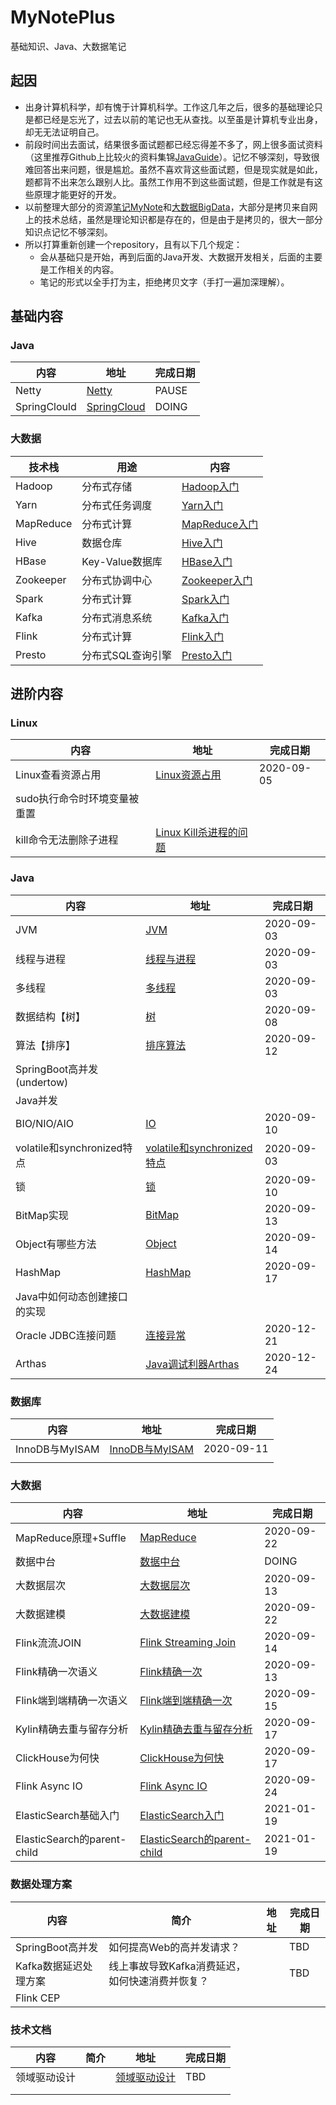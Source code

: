 # 	MyNotePlus

基础知识、Java、大数据笔记

## 起因

* 出身计算机科学，却有愧于计算机科学。工作这几年之后，很多的基础理论只是都已经是忘光了，过去以前的笔记也无从查找。以至虽是计算机专业出身，却无无法证明自己。
* 前段时间出去面试，结果很多面试题都已经忘得差不多了，网上很多面试资料（这里推荐Github上比较火的资料集锦[JavaGuide](https://github.com/Snailclimb/JavaGuide)）。记忆不够深刻，导致很难回答出来问题，很是尴尬。虽然不喜欢背这些面试题，但是现实就是如此，题都背不出来怎么跟别人比。虽然工作用不到这些面试题，但是工作就是有这些原理才能更好的开发。
* 以前整理大部分的资源[笔记MyNote](https://github.com/JackKuang/MyNote)和[大数据BigData](https://github.com/JackKuang/BigData)，大部分是拷贝来自网上的技术总结，虽然是理论知识都是存在的，但是由于是拷贝的，很大一部分知识点记忆不够深刻。
* 所以打算重新创建一个repository，且有以下几个规定：
  * 会从基础只是开始，再到后面的Java开发、大数据开发相关，后面的主要是工作相关的内容。
  * 笔记的形式以全手打为主，拒绝拷贝文字（手打一遍加深理解）。



## 基础内容

### Java

| 内容         | 地址                                              | 完成日期 |
| ------------ | ------------------------------------------------- | -------- |
| Netty        | [Netty](./Basic/Java/Netty/README.md)             | PAUSE    |
| SpringClould | [SpringCloud](./Basic/Java/SpringCloud/README.md) | DOING    |

### 大数据

| 技术栈    | 用途              | 内容                                                 |
| --------- | ----------------- | ---------------------------------------------------- |
| Hadoop    | 分布式存储        | [Hadoop入门](./Basic/Bigdata/Hadoop/README.md)       |
| Yarn      | 分布式任务调度    | [Yarn入门](./Basic/Bigdata/Yarn/README.md)           |
| MapReduce | 分布式计算        | [MapReduce入门](./Basic/Bigdata/MapReduce/README.md) |
| Hive      | 数据仓库          | [Hive入门](./Basic/Bigdata/Hive/README.md)           |
| HBase     | Key-Value数据库   | [HBase入门](./Basic/Bigdata/HBase/README.md)         |
| Zookeeper | 分布式协调中心    | [Zookeeper入门](./Basic/Bigdata/Zookeeper/README.md) |
| Spark     | 分布式计算        | [Spark入门](./Basic/Bigdata/Spark/README.md)         |
| Kafka     | 分布式消息系统    | [Kafka入门](./Basic/Bigdata/Kafka/README.md)         |
| Flink     | 分布式计算        | [Flink入门](./Basic/Bigdata/Flink/README.md)         |
| Presto    | 分布式SQL查询引擎 | [Presto入门](./Basic/Bigdata/Presto/README.md)       |



## 进阶内容

### Linux

| 内容                         | 地址                                      | 完成日期   |
| ---------------------------- | ----------------------------------------- | ---------- |
| Linux查看资源占用            | [Linux资源占用](./Linux/Resource.md)      | 2020-09-05 |
| sudo执行命令时环境变量被重置 |                                           |            |
| kill命令无法删除子进程       | [Linux Kill杀进程的问题](./Linux/Kill.md) |            |



### Java

| 内容                         | 地址                                                         | 完成日期   |
| ---------------------------- | ------------------------------------------------------------ | ---------- |
| JVM                          | [JVM](./Java/JVM.md)                                         | 2020-09-03 |
| 线程与进程                   | [线程与进程](./Java/ProcessAndThread.md)                     | 2020-09-03 |
| 多线程                       | [多线程](./Java/MultiThread.md)                              | 2020-09-03 |
| 数据结构【树】               | [树](./Java/Tree.md)                                         | 2020-09-08 |
| 算法【排序】                 | [排序算法](./Java/SortAlgorithm.md)                          | 2020-09-12 |
| SpringBoot高并发(undertow)   |                                                              |            |
| Java并发                     |                                                              |            |
| BIO/NIO/AIO                  | [IO](./Java/IO.md)                                           | 2020-09-10 |
| volatile和synchronized特点   | [volatile和synchronized特点](./Java/VolatileAndSynchronized.md) | 2020-09-03 |
| 锁                           | [锁](./Java/Lock.md)                                         | 2020-09-10 |
| BitMap实现                   | [BitMap](./Java/BitMap.md)                                   | 2020-09-13 |
| Object有哪些方法             | [Object](./Java/Object.md)                                   | 2020-09-14 |
| HashMap                      | [HashMap](./Java/HashMap.md)                                 | 2020-09-17 |
| Java中如何动态创建接口的实现 |                                                              |            |
| Oracle JDBC连接问题          | [连接异常](./Java/OracleJdbcConnectionError.md)              | 2020-12-21 |
| Arthas                       | [Java调试利器Arthas](./Java/Arthas/Arthas.md)                | 2020-12-24 |

### 数据库

| 内容           | 地址                                        | 完成日期   |
| -------------- | ------------------------------------------- | ---------- |
| InnoDB与MyISAM | [InnoDB与MyISAM](./Database/MysqlEngine.md) | 2020-09-11 |
|                |                                             |            |

### 大数据

| 内容                        | 地址                                                         | 完成日期   |
| --------------------------- | ------------------------------------------------------------ | ---------- |
| MapReduce原理+Suffle        | [MapReduce](./BigData/MapReduce.md)                          | 2020-09-22 |
| 数据中台                    | [数据中台](./BigData/DataCenter.md)                          | DOING      |
| 大数据层次                  | [大数据层次](./BigData/Level.md)                             | 2020-09-13 |
| 大数据建模                  | [大数据建模](./BigData/BigDataModeling.md)                   | 2020-09-22 |
| Flink流流JOIN               | [Flink Streaming Join](./BigData/FlinkStreamingJoin.md)      | 2020-09-14 |
| Flink精确一次语义           | [Flink精确一次](./BigData/FlinkExactlyOnce.md)               | 2020-09-13 |
| Flink端到端精确一次语义     | [Flink端到端精确一次](./BigData/FlinkSinkExactlyOnce.md)     | 2020-09-15 |
| Kylin精确去重与留存分析     | [Kylin精确去重与留存分析](./Bigdata/kylinRetention.md)       | 2020-09-17 |
| ClickHouse为何快            | [ClickHouse为何快](./Bigdata/ClickHouseWhyQuick.md)          | 2020-09-17 |
| Flink Async IO              | [Flink Async IO](./Bigdata/FlinkAsyncIO.md)                  | 2020-09-24 |
| ElasticSearch基础入门       | [ElasticSearch入门](./BigData/ElasticSearch.md)              | 2021-01-19 |
| ElasticSearch的parent-child | [ElasticSearch的parent-child](./BigData/ElasticSearch-parent-child.md) | 2021-01-19 |



### 数据处理方案

| 内容                  | 简介                                            | 地址 | 完成日期 |
| --------------------- | ----------------------------------------------- | ---- | -------- |
| SpringBoot高并发      | 如何提高Web的高并发请求？                       |      | TBD      |
| Kafka数据延迟处理方案 | 线上事故导致Kafka消费延迟，如何快速消费并恢复？ |      | TBD      |
| Flink CEP             |                                                 |      |          |

### 技术文档

| 内容         | 简介 | 地址                               | 完成日期 |
| ------------ | ---- | ---------------------------------- | -------- |
| 领域驱动设计 |      | [领域驱动设计](./Documents/DDD.md) | TBD      |
|              |      |                                    |          |
|              |      |                                    |          |